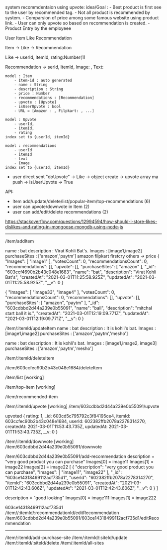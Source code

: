 system recommdentaion using upvote:
    idea/Goal : - Best product is first see to the user by recommended tag.
                - Not all product is recommended by system.
                - Comparsion of price among some famous website using product link.
                - User can only upvote so based on recommendation is created.
                - Product Entry by the employeee

User Item Like Recommendation

Item -> Like
     -> Recommendation

Like -> userId, ItemId, rating:Number(1)

Recommendation -> serId, ItemId, Image: , Text:

    model : Item
        - Item-id : auto generated
        - name : String 
        - description : String
        - price : Number
        - recommendations : [Recommendation]
        - upvote : [Upvote]
        - isUserUpvote : bool
        - URL = [Amazon : , Filpkart: , ...]

    model : Upvote
        - userId,
        - itemId,
        - rating
    index set to {userId, itemId}

    model : recommendations
        - userId
        - itemId
        - text
        - Image
    index set to {userId, itemId}
 
- user direct sent "doUpvote" -> Like -> object create -> upvote array ma push -> isUserUpvote -> True


API:
- Item add/update/delete/list/popular-item/top-recommendations (6)
- user can upvote/downvote in Item (2)
- user can add/edit/delete recommendations (2)


https://stackoverflow.com/questions/12994594/how-should-i-store-likes-dislikes-and-rating-in-mongoose-mongdb-using-node-js


-----------------------------------------------------------------------------------------------------------------

/item/addItem

name : bat
description : Virat Kohli Bat's.
Images : [image1,image2]
purchaseSites : ['amazon','paytm'] amazon filpkart firstcry others -> price
{
    "Images": [
        "image1"
    ],
    "votesCount": 0,
    "recommendationsCount": 0,
    "recommendations": [],
    "upvote": [],
    "purchaseSites": [
        "amazon"
    ],
    "_id": "603ccf4690b2b43c048e1683",
    "name": "bat",
    "description": "Virat Kohli Bat's",
    "createdAt": "2021-03-01T11:25:58.925Z",
    "updatedAt": "2021-03-01T11:25:58.925Z",
    "__v": 0
}

{
    "Images": [
        "image33",
        "image4"
    ],
    "votesCount": 0,
    "recommendationsCount": 0,
    "recommendations": [],
    "upvote": [],
    "purchaseSites": [
        "amazon",
        "paytm"
    ],
    "_id": "603cdbbd2d44a239e0b55091",
    "name": "ball",
    "description": "mitchal start ball it is.",
    "createdAt": "2021-03-01T12:19:09.771Z",
    "updatedAt": "2021-03-01T12:19:09.771Z",
    "__v": 0
}


/item/:itemId/updateItem
name : bat
description : It is kohli's bat.
Images : [image1,image2]
purchaseSites : ['amazon','paytm','mesho']

name : bat
description : It is kohli's bat.
Images : [image1,image2, image3]
purchaseSites : ['amazon','paytm','mesho']

/item/:itemId/deleteItem

/item/603ccfec90b2b43c048e1684/deleteItem

/item/list [working]

/item/top-item [working]

/item/recommended-item

/item/:itemId/upvote [working]
/item/603cdbbd2d44a239e0b55091/upvote

upvoted {
  rating: 1,
  _id: 603cd5c795792c3f84195ce4,
  itemId: 603ccfec90b2b43c048e1684,
  userId: 602382ffb2078a2278314270,
  createdAt: 2021-03-01T11:53:43.735Z,
  updatedAt: 2021-03-01T11:53:43.735Z,
  __v: 0
}

/item/:itemId/downvote [working]
/item/603cdbbd2d44a239e0b55091/downvote



/item/603cdbbd2d44a239e0b55091/add-recommendation
description = "very good product you can purchase"
Images[0] = image11
Images[1] = image22
Images[2] = image22
[
    {
        "description": "very good product you can purchase",
        "Images": [
            "image11",
            "image22"
        ],
        "_id": "603ce14318499112acf735d1",
        "userId": "602382ffb2078a2278314270",
        "itemId": "603cdbbd2d44a239e0b55091",
        "createdAt": "2021-03-01T12:42:43.606Z",
        "updatedAt": "2021-03-01T12:42:43.606Z",
        "__v": 0
    }
]

description = "good looking"
Images[0] = image111
Images[1] = image222



603ce14318499112acf735d1
/item//:itemId/:recommendationId/editRecommendation
/item/603cdbbd2d44a239e0b55091/603ce14318499112acf735d1/editRecommendation

---------------------------------------------------------------------------------------


/item/:itemId/add-purchase-site
/item/:itemId/:siteId/update
/item/:itemId/:siteId/delete
/item/:itemId/all-sites